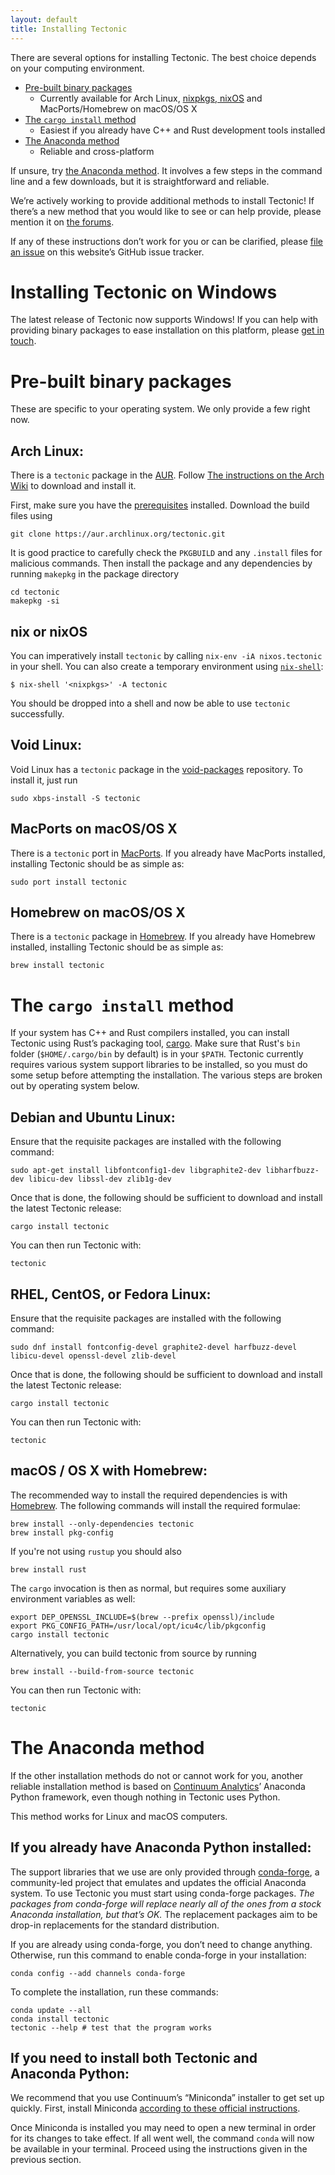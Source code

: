 ```yaml
---
layout: default
title: Installing Tectonic
---
```


There are several options for installing Tectonic. The best choice depends on
your computing environment.

- [Pre-built binary packages](#pre-built-binary-packages)
  - Currently available for Arch Linux, [nixpkgs, nixOS](https://nixos.org/nixos/packages.html#tectonic) and MacPorts/Homebrew on macOS/OS X
- [The `cargo install` method](#the-cargo-install-method)
  - Easiest if you already have C++ and Rust development tools installed
- [The Anaconda method](#the-anaconda-method)
  - Reliable and cross-platform

If unsure, try [the Anaconda method](#the-anaconda-method). It involves a few
steps in the command line and a few downloads, but it is straightforward and
reliable.

<p class="bs-callout bs-callout-warning">We’re actively working to provide
additional methods to install Tectonic! If there’s a new method that you would
like to see or can help provide, please mention it on <a
href="https://tectonic.newton.cx/">the forums</a>.</p>

<p class="bs-callout bs-callout-warning">If any of these instructions don’t
work for you or can be clarified, please <a
href="https://github.com/tectonic-typesetting/tectonic-typesetting.github.io/issues/">file
an issue</a> on this website’s GitHub issue tracker.</p>


# Installing Tectonic on Windows

The latest release of Tectonic now supports Windows! If you can help with
providing binary packages to ease installation on this platform, please
[get in touch](https://tectonic.newton.cx/).


# Pre-built binary packages

These are specific to your operating system. We only provide a few right now.

## Arch Linux:

There is a `tectonic` package in the
[AUR](https://aur.archlinux.org/packages/tectonic/).
Follow
[The instructions on the Arch Wiki](https://wiki.archlinux.org/index.php/Arch_User_Repository#Installing_packages)
to download and install it.

First, make sure you have the
[prerequisites](https://wiki.archlinux.org/index.php/Arch_User_Repository#Prerequisites)
installed.
Download the build files using
```
git clone https://aur.archlinux.org/tectonic.git
```
It is good practice to carefully check the `PKGBUILD`
and any `.install` files for malicious commands.
Then install the package and any dependencies
by running `makepkg` in the package directory
```
cd tectonic
makepkg -si
```
## nix or nixOS
You can imperatively install `tectonic` by calling `nix-env -iA nixos.tectonic` in your shell.
You can also create a temporary environment using [`nix-shell`](https://nixos.org/nix/manual/#sec-nix-shell):
```
$ nix-shell '<nixpkgs>' -A tectonic
```

You should be dropped into a shell and now be able to use `tectonic` successfully.
## Void Linux:

Void Linux has a `tectonic` package in the [void-packages](https://github.com/void-linux/void-packages/blob/master/srcpkgs/tectonic/template) repository. To install it, just run
```
sudo xbps-install -S tectonic
```

## MacPorts on macOS/OS X

There is a `tectonic` port in [MacPorts](https://www.macports.org/). If you
already have MacPorts installed, installing Tectonic should be as simple as:

```
sudo port install tectonic
```

## Homebrew on macOS/OS X

There is a `tectonic` package in [Homebrew](https://brew.sh/). If you already
have Homebrew installed, installing Tectonic should be as simple as:

```
brew install tectonic
```


# The `cargo install` method

If your system has C++ and Rust compilers installed, you can install Tectonic
using Rust’s packaging tool, [cargo](http://doc.crates.io/index.html).
Make sure that Rust's `bin` folder (`$HOME/.cargo/bin` by default) is in
your `$PATH`.
Tectonic currently requires various system support libraries to be installed,
so you must do some setup before attempting the installation. The various
steps are broken out by operating system below.

## Debian and Ubuntu Linux:

Ensure that the requisite packages are installed with the following command:

```
sudo apt-get install libfontconfig1-dev libgraphite2-dev libharfbuzz-dev libicu-dev libssl-dev zlib1g-dev
```

Once that is done, the following should be sufficient to download and install
the latest Tectonic release:

```
cargo install tectonic
```

You can then run Tectonic with:

```
tectonic
```

## RHEL, CentOS, or Fedora Linux:

Ensure that the requisite packages are installed with the following command:

```
sudo dnf install fontconfig-devel graphite2-devel harfbuzz-devel libicu-devel openssl-devel zlib-devel
```

Once that is done, the following should be sufficient to download and install
the latest Tectonic release:

```
cargo install tectonic
```

You can then run Tectonic with:

```
tectonic
```

## macOS / OS X with Homebrew:

The recommended way to install the required dependencies is with
[Homebrew](http://brew.sh). The following commands will install the required
formulae:

```
brew install --only-dependencies tectonic
brew install pkg-config
```

If you're not using `rustup` you should also

```
brew install rust
```

The `cargo` invocation is then as normal, but requires some auxiliary
environment variables as well:

```
export DEP_OPENSSL_INCLUDE=$(brew --prefix openssl)/include
export PKG_CONFIG_PATH=/usr/local/opt/icu4c/lib/pkgconfig
cargo install tectonic
```

Alternatively, you can build tectonic from source by running

```
brew install --build-from-source tectonic
```

You can then run Tectonic with:

```
tectonic
```

# The Anaconda method

If the other installation methods do not or cannot work for you, another
reliable installation method is based on
[Continuum Analytics](https://www.continuum.io/)’ Anaconda Python framework,
even though nothing in Tectonic uses Python.

This method works for Linux and macOS computers.

## If you already have Anaconda Python installed:

The support libraries that we use are only provided through
[conda-forge](http://conda-forge.github.io/), a community-led project that
emulates and updates the official Anaconda system. To use Tectonic you must
start using conda-forge packages. *The packages from conda-forge will replace
nearly all of the ones from a stock Anaconda installation, but that’s OK.* The
replacement packages aim to be drop-in replacements for the standard
distribution.

If you are already using conda-forge, you don’t need to change anything.
Otherwise, run this command to enable conda-forge in your installation:

```
conda config --add channels conda-forge
```

To complete the installation, run these commands:

```
conda update --all
conda install tectonic
tectonic --help # test that the program works
```

## If you need to install both Tectonic and Anaconda Python:

We recommend that you use Continuum’s “Miniconda” installer to get set up
quickly. First, install Miniconda
[according to these official instructions](https://conda.io/docs/install/quick.html).

Once Miniconda is installed you may need to open a new terminal in order for
its changes to take effect. If all went well, the command `conda` will now be
available in your terminal. Proceed using the instructions given in the
previous section.
